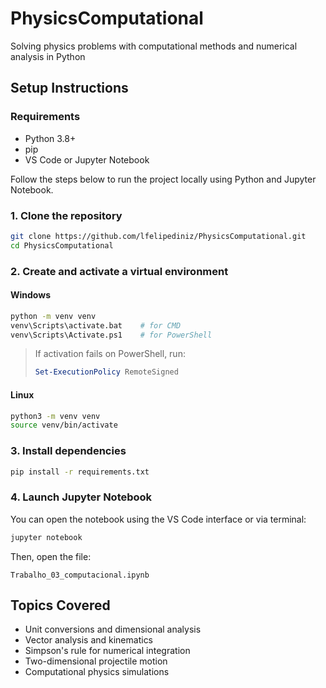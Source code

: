 # PhysicsComputational

Solving physics problems with computational methods and numerical analysis in Python

## Setup Instructions

### Requirements

* Python 3.8+
* pip
* VS Code or Jupyter Notebook

Follow the steps below to run the project locally using Python and Jupyter Notebook.

### 1. Clone the repository

```bash
git clone https://github.com/lfelipediniz/PhysicsComputational.git
cd PhysicsComputational
```

### 2. Create and activate a virtual environment

#### Windows

```bash
python -m venv venv
venv\Scripts\activate.bat    # for CMD
venv\Scripts\Activate.ps1    # for PowerShell
```

> If activation fails on PowerShell, run:
>
> ```powershell
> Set-ExecutionPolicy RemoteSigned
> ```

#### Linux

```bash
python3 -m venv venv
source venv/bin/activate
```

### 3. Install dependencies

```bash
pip install -r requirements.txt
```

### 4. Launch Jupyter Notebook

You can open the notebook using the VS Code interface or via terminal:

```bash
jupyter notebook
```

Then, open the file:

```
Trabalho_03_computacional.ipynb
```

## Topics Covered

* Unit conversions and dimensional analysis
* Vector analysis and kinematics
* Simpson's rule for numerical integration
* Two-dimensional projectile motion
* Computational physics simulations